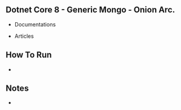 ## Dotnet Core 8 - Generic Mongo - Onion Arc.

 * Documentations

 * Articles


## How To Run
 *

 ## Notes
 *
